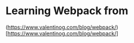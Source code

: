 # Learning Webpack from

(https://www.valentinog.com/blog/webpack/)[https://www.valentinog.com/blog/webpack/]